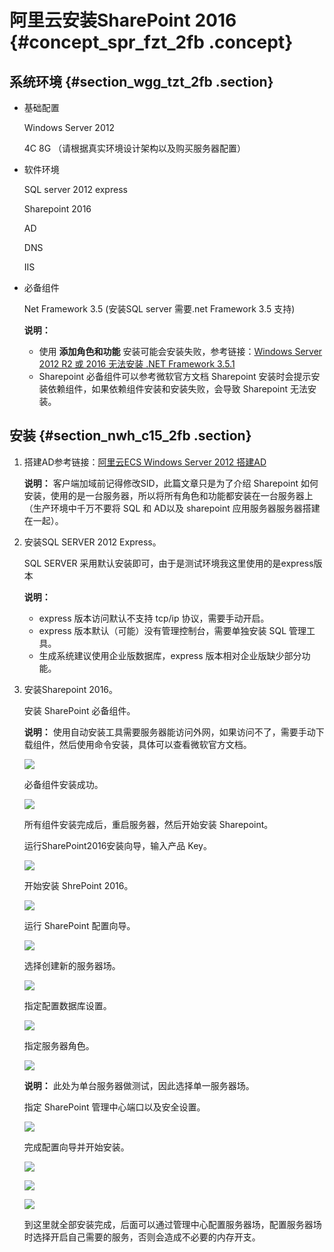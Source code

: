 # 阿里云安装SharePoint 2016 {#concept_spr_fzt_2fb .concept}

## 系统环境 {#section_wgg_tzt_2fb .section}

-   基础配置

    Windows Server 2012

    4C 8G （请根据真实环境设计架构以及购买服务器配置）

-   软件环境

    SQL server 2012 express

    Sharepoint 2016

    AD

    DNS

    IIS

-   必备组件

    Net Framework 3.5 \(安装SQL server 需要.net Framework 3.5 支持\)

    **说明：** 

    -   使用 **添加角色和功能** 安装可能会安装失败，参考链接：[Windows Server 2012 R2 或 2016 无法安装 .NET Framework 3.5.1](https://help.aliyun.com/knowledge_detail/38203.html)
    -   Sharepoint 必备组件可以参考微软官方文档 Sharepoint 安装时会提示安装依赖组件，如果依赖组件安装和安装失败，会导致 Sharepoint 无法安装。

## 安装 {#section_nwh_c15_2fb .section}

1.  搭建AD参考链接：[阿里云ECS Windows Server 2012 搭建AD](https://help.aliyun.com/document_detail/52565.html)

    **说明：** 客户端加域前记得修改SID，此篇文章只是为了介绍 Sharepoint 如何安装，使用的是一台服务器，所以将所有角色和功能都安装在一台服务器上（生产环境中千万不要将 SQL 和 AD以及 sharepoint 应用服务器服务器搭建在一起）。

2.  安装SQL SERVER 2012 Express。

    SQL SERVER 采用默认安装即可，由于是测试环境我这里使用的是express版本

    **说明：** 

    -   express 版本访问默认不支持 tcp/ip 协议，需要手动开启。
    -   express 版本默认（可能）没有管理控制台，需要单独安装 SQL 管理工具。
    -   生成系统建议使用企业版数据库，express 版本相对企业版缺少部分功能。
3.  安装Sharepoint 2016。

    安装 SharePoint 必备组件。

    **说明：** 使用自动安装工具需要服务器能访问外网，如果访问不了，需要手动下载组件，然后使用命令安装，具体可以查看微软官方文档。

    ![](http://static-aliyun-doc.oss-cn-hangzhou.aliyuncs.com/assets/img/9788/154817568412385_zh-CN.png)

    必备组件安装成功。

    ![](http://static-aliyun-doc.oss-cn-hangzhou.aliyuncs.com/assets/img/9788/154817568412386_zh-CN.png)

    所有组件安装完成后，重启服务器，然后开始安装 Sharepoint。

    运行SharePoint2016安装向导，输入产品 Key。

    ![](http://static-aliyun-doc.oss-cn-hangzhou.aliyuncs.com/assets/img/9788/154817568412387_zh-CN.png)

    开始安装 ShrePoint 2016。

    ![](http://static-aliyun-doc.oss-cn-hangzhou.aliyuncs.com/assets/img/9788/154817568412388_zh-CN.png)

    运行 SharePoint 配置向导。

    ![](http://static-aliyun-doc.oss-cn-hangzhou.aliyuncs.com/assets/img/9788/154817568412389_zh-CN.png)

    选择创建新的服务器场。

    ![](http://static-aliyun-doc.oss-cn-hangzhou.aliyuncs.com/assets/img/9788/154817568412390_zh-CN.png)

    指定配置数据库设置。

    ![](http://static-aliyun-doc.oss-cn-hangzhou.aliyuncs.com/assets/img/9788/154817568412391_zh-CN.png)

    指定服务器角色。

    ![](http://static-aliyun-doc.oss-cn-hangzhou.aliyuncs.com/assets/img/9788/154817568412392_zh-CN.png)

    **说明：** 此处为单台服务器做测试，因此选择单一服务器场。

    指定 SharePoint 管理中心端口以及安全设置。

    ![](http://static-aliyun-doc.oss-cn-hangzhou.aliyuncs.com/assets/img/9788/154817568412393_zh-CN.png)

    完成配置向导并开始安装。

    ![](http://static-aliyun-doc.oss-cn-hangzhou.aliyuncs.com/assets/img/9788/154817568412394_zh-CN.png)

    ![](http://static-aliyun-doc.oss-cn-hangzhou.aliyuncs.com/assets/img/9788/154817568412395_zh-CN.png)

    ![](http://static-aliyun-doc.oss-cn-hangzhou.aliyuncs.com/assets/img/9788/154817568412396_zh-CN.png)

    到这里就全部安装完成，后面可以通过管理中心配置服务器场，配置服务器场时选择开启自己需要的服务，否则会造成不必要的内存开支。


